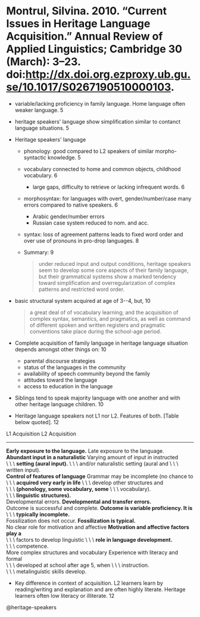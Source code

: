 # Montrul, Silvina. 2010. “Current Issues in Heritage Language Acquisition.” Annual Review of Applied Linguistics; Cambridge 30 (March): 3–23. doi:http://dx.doi.org.ezproxy.ub.gu.se/10.1017/S0267190510000103.

- variable/lacking proficiency in family language. Home language often weaker language. 5
- heritage speakers' language show simplification similar to contanct language situations. 5

- Heritage speakers' language
  - phonology: good compared to L2 speakers of similar morpho-syntactic knowledge. 5
  - vocabulary connected to home and common objects, childhood vocabulary. 6
    - large gaps, difficulty to retrieve or lacking infrequent words. 6
  - morphosyntax: for languages with overt, gender/number/case many errors compared to native speakers. 6
    - Arabic gender/number errors
    - Russian case system reduced to nom. and acc.
  - syntax: loss of agreement patterns leads to fixed word order and over use of pronouns in pro-drop languages. 8
  - Summary: 9

    > under reduced input and output conditions, heritage speakers seem to develop some core aspects of their family language, but their grammatical systems show a marked tendency toward simplification and overregularization of complex patterns and restricted word order.

- basic structural system acquired at age of 3--4, but, 10

  > a great deal of of vocabulary learning; and the acquisition of complex syntax, semantics, and pragmatics, as well as command of different spoken and written registers and pragmatic conventions take place during the school-age period.

- Complete acquisition of family language in heritage language situation depends amongst other things on: 10
  - parental discourse strategies
  - status of the languages in the community
  - availability of speech community beyond the family
  - attitudes toward the language
  - access to education in the language

- Siblings tend to speak majority language with one another and with other heritage language children. 10

- Heritage language speakers not L1 nor L2. Features of both. [Table below quoted]. 12

L1 Acquisition                               L2 Acquisition                               
-------------------------------------------  --------------------------------------------
**Early exposure to the language.**          Late exposure to the language.               
**Abundant input in a naturalistic**         Varying amount of input in instructed        
\ \ \ **setting (aural input).**             \ \ \ and/or naturalistic setting (aural and 
                                             \ \ \ written input).                        
**Control of features of language**          Grammar may be incomplete (no chance to      
\ \ \ **acquired very early in life**        \ \ \ develop other structures and           
\ \ \ **(phonology, some vocabulary, some**  \ \ \ vocabulary).                           
\ \ \ **linguistic structures).**                                                         
Developmental errors.                        **Developmental and transfer errors.**       
Outcome is successful and complete.          **Outcome is variable proficiency. It is**   
                                             \ \ \ **typically incomplete.**              
Fossilization does not occur.                **Fossilization is typical.**                
No clear role for motivation and affective   **Motivation and affective factors play a**  
\ \ \ factors to develop linguistic          \ \ \ **role in language development.**      
\ \ \ competence.                                                                         
More complex structures and vocabulary       Experience with literacy and formal          
\ \ \ developed at school after age 5, when  \ \ \ instruction.                           
\ \ \ metalinguistic skills develop.                                                      

- Key difference in context of acquisition. L2 learners learn by reading/writing and explanation and are often highly literate. Heritage learners often low literacy or illiterate. 12

@heritage-speakers
